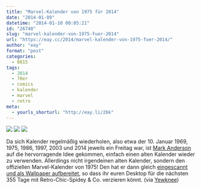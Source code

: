 ```yaml
---
title: "Marvel-Kalender von 1975 für 2014"
date: "2014-01-09"
datetime: "2014-01-10 00:05:21"
id: "26748"
slug: "marvel-kalender-von-1975-fuer-2014"
url: "https://eay.cc/2014/marvel-kalender-von-1975-fuer-2014/"
author: "eay"
format: "post"
categories:
  - 0815
tags:
  - 2014
  - 70er
  - comics
  - kalender
  - marvel
  - retro
meta:
  - yourls_shorturl: "http://eay.li/2bk"
---
```


![](https://eay.cc/uploads/2014/marvelcalendar1975_1.jpg) ![](https://eay.cc/uploads/2014/marvelcalendar1975_2.jpg) ![](https://eay.cc/uploads/2014/marvelcalendar1975_3.jpg)

Da sich Kalender regelmäßig wiederholen, also etwa der 10. Januar 1969, 1975, 1986, 1997, 2003 und 2014 jeweils ein Freitag war, ist [Mark Anderson](http://www.andertoons.com/) auf die hervorragende Idee gekommen, einfach einen alten Kalender wieder zu verwenden. Allerdings nicht irgendeinen alten Kalender, sondern den offiziellen Marvel-Kalender von 1975! Den hat er dann gleich [eingescannt und als Wallpaper aufbereitet](http://www.andertoons.com/cartoon-blog/2014/01/2014-1975-marvel-desktop-calendar.html), so dass ihr euren Desktop für die nächsten 355 Tage mit Retro-Chic-Spidey & Co. verzieren könnt. (via [Yewknee](http://yewknee.com/blog/2014-1975-marvel-calendar/))

